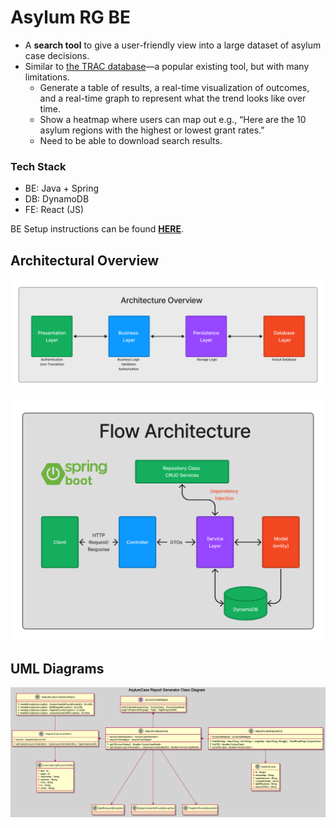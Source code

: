 # Asylum RG BE

- A **search tool** to give a user-friendly view into a large dataset of asylum case decisions.
- Similar to [the TRAC database](https://trac.syr.edu/phptools/immigration/asylum/)—a popular existing tool, but with many limitations.
    - Generate a table of results, a real-time visualization of outcomes, and a real-time graph to represent what the trend looks like over time.
    - Show a heatmap where users can map out e.g., “Here are the 10 asylum regions with the highest or lowest grant rates.”
    - Need to be able to download search results.

### Tech Stack

- BE: Java + Spring
- DB: DynamoDB
- FE: React (JS)

BE Setup instructions can be found [**HERE**](https://www.notion.so/bloomtech/BE-Local-Setup-794f197185c046ccb9e2e9f073268cbe).

## Architectural Overview

![ArchitectureOverview](documentation/images/hrfBeArchitectureOverview.png)


![FlowArchitecture](documentation/images/hrfBeFlowArchitecture.png)

## UML Diagrams
![MainClassDiagram](documentation/images/RELEASE_1.5_CD.png)
